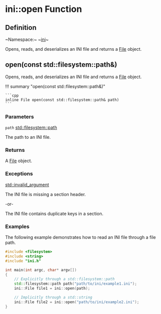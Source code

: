 # ini::open Function

## Definition

~Namespace:~ ~[ini](ini_namespace.md)~

Opens, reads, and deserializes an INI file and returns a [File](./file/file.md) object.

## open(const std::filesystem::path&)

Opens, reads, and deserializes an INI file and returns a [File](./file/file.md) object.

!!! summary "open(const std::filesystem::path&)"

    ```cpp
    inline File open(const std::filesystem::path& path)
    ```

### Parameters

`path` [std::filesystem::path](https://en.cppreference.com/w/cpp/filesystem/path)

The path to an INI file.

### Returns

A [File](./file/file.md) object.

### Exceptions

[std::invalid_argument](https://en.cppreference.com/w/cpp/error/invalid_argument)

The INI file is missing a section header.

-or-

The INI file contains duplicate keys in a section.

### Examples

The following example demonstrates how to read an INI file through a file path.

```cpp linenums="1" title="main.cpp"
#include <filesystem>
#include <string>
#include "ini.h"

int main(int argc, char* argv[])
{
    // Explicitly through a std::filesystem::path
    std::filesystem::path path("path/to/ini/example1.ini");
    ini::File file1 = ini::open(path);

    // Implicitly through a std::string
    ini::File file2 = ini::open("path/to/ini/example2.ini");
}
```